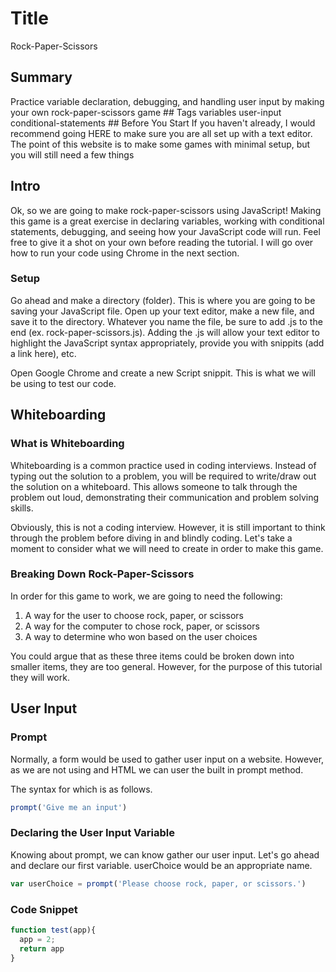 
# Title
<span class="title">
Rock-Paper-Scissors
</span>


## Summary
<span class="summary">
Practice variable declaration, debugging, and handling user input by making your own rock-paper-scissors game
</span>

<span class="tags">
## Tags
variables user-input conditional-statements
</span>

<span class="content">
## Before You Start
If you haven't already, I would recommend going HERE to make sure you are all set up with a text editor. The point of this website is to make some games with minimal setup, but you will still need a few things

## Intro
Ok, so we are going to make rock-paper-scissors using JavaScript! Making this game is a great exercise in declaring variables, working with conditional statements, debugging, and seeing how your JavaScript code will run. Feel free to give it a shot on your own before reading the tutorial. I will go over how to run your code using Chrome in the next section.

### Setup
Go ahead and make a directory (folder). This is where you are going to be saving your JavaScript file. Open up your text editor, make a new file, and save it to the directory. Whatever you name the file, be sure to add .js to the end (ex. rock-paper-scissors.js). Adding the .js will allow your text editor to highlight the JavaScript syntax appropriately, provide you with snippits (add a link here), etc.

Open Google Chrome and create a new Script snippit. This is what we will be using to test our code.

## Whiteboarding

### What is Whiteboarding
Whiteboarding is a common practice used in coding interviews. Instead of typing out the solution to a problem, you will be required to write/draw out the solution on a whiteboard. This allows someone to talk through the problem out loud, demonstrating their communication and problem solving skills.

Obviously, this is not a coding interview. However, it is still important to think through the problem before diving in and blindly coding. Let's take a moment to consider what we will need to create in order to make this game.

### Breaking Down Rock-Paper-Scissors
In order for this game to work, we are going to need the following:

1. A way for the user to choose rock, paper, or scissors
2. A way for the computer to chose rock, paper, or scissors
3. A way to determine who won based on the user choices

You could argue that as these three items could be broken down into smaller items, they are too general. However, for the purpose of this tutorial they will work.

## User Input

### Prompt
Normally, a form would be used to gather user input on a website. However, as we are not using and HTML we can user the built in prompt method.

The syntax for which is as follows.

```javascript
prompt('Give me an input')
```

### Declaring the User Input Variable
Knowing about prompt, we can know gather our user input. Let's go ahead and declare our first variable. userChoice would be an appropriate name.

```javascript
var userChoice = prompt('Please choose rock, paper, or scissors.')
```

### Code Snippet

```javascript
function test(app){
  app = 2;
  return app
}
```
</span>
